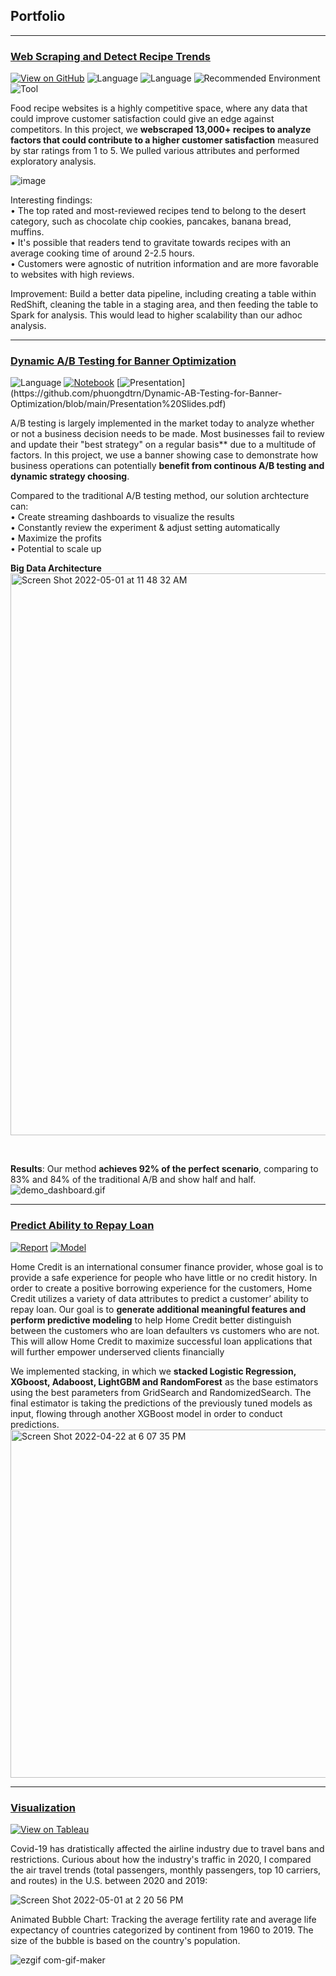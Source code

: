 ## Portfolio
---
### [Web Scraping and Detect Recipe Trends](https://github.com/phuongdtrn/Python-Web-Scraping-Allrecipes)

[![View on GitHub](https://img.shields.io/badge/View_on_GitHub-PURPLE?logo=GitHub)](https://github.com/phuongdtrn/Python-Web-Scraping-Allrecipes)
![Language](https://img.shields.io/badge/Python-Language-navy?logo=Python)
![Language](https://img.shields.io/badge/PySpark-Language-navy?logo=PySpark)
![Recommended Environment](https://img.shields.io/badge/AWS-Recommended_Environment-blue?logo=AWS)
![Tool](https://img.shields.io/badge/Databricks-Tool-blue?logo=Databricks)

Food recipe websites is a highly competitive space, where any data that could improve customer satisfaction could give an edge against competitors. In this project, we **webscraped 13,000+ recipes to analyze factors that could contribute to a higher customer satisfaction** measured by star ratings from 1 to 5. We pulled various attributes and performed exploratory analysis. 

![image](https://user-images.githubusercontent.com/77939423/160414750-143e899d-f307-4a64-ae54-90b713e995be.png)

Interesting findings: <br>
• The top rated and most-reviewed recipes tend to belong to the desert category, such as chocolate chip cookies, pancakes, banana bread, muffins. <br>
• It's possible that readers tend to gravitate towards recipes with an average cooking time of around 2-2.5 hours. <br>
• Customers were agnostic of nutrition information and are more favorable to websites with high reviews. 
<br>

Improvement: Build a better data pipeline, including creating a table within RedShift, cleaning the table in a staging area, and then feeding the table to Spark for analysis. This would lead to higher scalability than our adhoc analysis.

---
### [Dynamic A/B Testing for Banner Optimization](https://github.com/phuongdtrn/Dynamic-AB-Testing-for-Banner-Optimization)

![Language](https://img.shields.io/badge/Python-Language-navy?logo=Python)
[![Notebook](https://img.shields.io/badge/Jupyter-Notebook-orange?logo=Jupyter)](https://github.com/phuongdtrn/Dynamic-AB-Testing-for-Banner-Optimization/blob/main/Dynamic%20AB%20Testing%20Demo.ipynb)
[![Presentation](https://img.shields.io/badge/Presentation-salmon?)](https://github.com/phuongdtrn/Dynamic-AB-Testing-for-Banner-Optimization/blob/main/Presentation%20Slides.pdf)

A/B testing is largely implemented in the market today to analyze whether or not a business decision needs to be made. Most businesses fail to review and update their "best strategy" on a regular basis** due to a multitude of factors. In this project, we use a banner showing case to demonstrate how business operations can potentially **benefit from continous A/B testing and dynamic strategy choosing**.

Compared to the traditional A/B testing method, our solution archtecture can: <br>
• Create streaming dashboards to visualize the results <br>
• Constantly review the experiment & adjust setting automatically <br>
• Maximize the profits <br>
• Potential to scale up
<br>

**Big Data Architecture**
<img width="899" alt="Screen Shot 2022-05-01 at 11 48 32 AM" src="https://user-images.githubusercontent.com/77939423/166155894-f303b43d-7a8a-48fa-9612-599f00215666.png">

<br>

**Results**:
Our method **achieves 92% of the perfect scenario**, comparing to 83% and 84% of the traditional A/B and show half and half.
<br>
![demo_dashboard.gif](https://github.com/xinbo-w/Dynamic-AB-Testing-for-Banner-Optimization/blob/main/demo_dashboard.gif)

---
### [Predict Ability to Repay Loan](https://github.com/phuongdtrn/Home-Credit-Default-Risk-Prediction)

[![Report](https://img.shields.io/badge/PDF-Report-red?logo=PDF)](https://github.com/phuongdtrn/Home-Credit-Default-Risk-Prediction/blob/main/Project%20WriteUp.pdf)
[![Model](https://img.shields.io/badge/Model-lightskyblue?logo=Python)](https://github.com/phuongdtrn/Home-Credit-Default-Risk-Prediction/blob/main/Final_Code_Home_Credit.ipynb)

Home Credit is an international consumer finance provider, whose goal is to provide a safe experience for people who have little or no credit history. In order to create a positive borrowing experience for the customers, Home Credit utilizes a variety of data attributes to predict a customer’ ability to repay loan. Our goal is to **generate additional meaningful features and perform predictive modeling** to help Home Credit better distinguish between the customers who are loan defaulters vs customers who are not. This will allow Home Credit to maximize successful loan applications that will further empower underserved clients financially

We implemented stacking, in which we **stacked Logistic Regression, XGboost, Adaboost, LightGBM and RandomForest** as the base estimators using the best parameters from GridSearch and RandomizedSearch. The final estimator is taking the predictions of the previously tuned models as input, flowing through another XGBoost model in order to conduct predictions.
<img width="557" alt="Screen Shot 2022-04-22 at 6 07 35 PM" src="https://user-images.githubusercontent.com/77939423/164815837-309ae1f4-5276-41ab-8c39-3f055752d191.png">

---
### [Visualization](https://public.tableau.com/app/profile/phuong.tran5157)

[![View on Tableau](https://img.shields.io/badge/View_on_Tableau-PURPLE?logo=Tableau)](https://public.tableau.com/app/profile/phuong.tran5157)

Covid-19 has dratistically affected the airline industry due to travel bans and restrictions. Curious about how the industry's traffic in 2020, I compared the air travel trends (total passengers, monthly passengers, top 10 carriers, and routes) in the U.S. between 2020 and 2019:

![Screen Shot 2022-05-01 at 2 20 56 PM](https://user-images.githubusercontent.com/77939423/166161304-48063321-654a-4578-9eba-9633845f240a.png)

Animated Bubble Chart: Tracking the average fertility rate and average life expectancy of countries categorized by continent from 1960 to 2019. The size of the bubble is based on the country's population. 

![ezgif com-gif-maker](https://user-images.githubusercontent.com/77939423/166168959-36fa2d83-920d-4228-b69b-dab68dade78e.gif)

